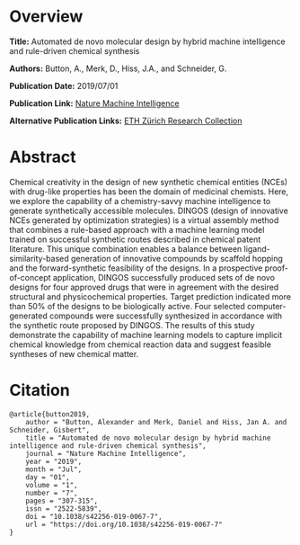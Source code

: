 # Overview
**Title:**
Automated de novo molecular design by hybrid machine intelligence and rule-driven chemical synthesis

**Authors:**
Button, A., Merk, D., Hiss, J.A., and Schneider, G.

**Publication Date:**
2019/07/01

**Publication Link:**
[Nature Machine Intelligence](https://www.nature.com/articles/s42256-019-0067-7)

**Alternative Publication Links:**
[ETH Zürich Research Collection](https://www.research-collection.ethz.ch/handle/20.500.11850/377338)


# Abstract
Chemical creativity in the design of new synthetic chemical entities (NCEs) with drug-like properties has been the domain of medicinal chemists.
Here, we explore the capability of a chemistry-savvy machine intelligence to generate synthetically accessible molecules.
DINGOS (design of innovative NCEs generated by optimization strategies) is a virtual assembly method that combines a rule-based approach with a machine learning model trained on successful synthetic routes described in chemical patent literature.
This unique combination enables a balance between ligand-similarity-based generation of innovative compounds by scaffold hopping and the forward-synthetic feasibility of the designs.
In a prospective proof-of-concept application, DINGOS successfully produced sets of de novo designs for four approved drugs that were in agreement with the desired structural and physicochemical properties.
Target prediction indicated more than 50% of the designs to be biologically active.
Four selected computer-generated compounds were successfully synthesized in accordance with the synthetic route proposed by DINGOS.
The results of this study demonstrate the capability of machine learning models to capture implicit chemical knowledge from chemical reaction data and suggest feasible syntheses of new chemical matter.


# Citation
```
@article{button2019,
    author = "Button, Alexander and Merk, Daniel and Hiss, Jan A. and Schneider, Gisbert",
    title = "Automated de novo molecular design by hybrid machine intelligence and rule-driven chemical synthesis",
    journal = "Nature Machine Intelligence",
    year = "2019",
    month = "Jul",
    day = "01",
    volume = "1",
    number = "7",
    pages = "307-315",
    issn = "2522-5839",
    doi = "10.1038/s42256-019-0067-7",
    url = "https://doi.org/10.1038/s42256-019-0067-7"
}
```
